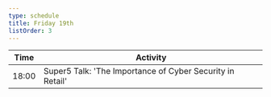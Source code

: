 ```yaml
---
type: schedule
title: Friday 19th
listOrder: 3
---
```


| Time  | Activity                                                  |
|-------|-----------------------------------------------------------|
| 18:00 | Super5 Talk: 'The Importance of Cyber Security in Retail' |
